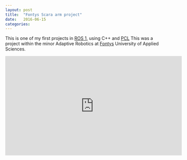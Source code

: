 ```yaml
---
layout: post
title:  "Fontys Scara arm project"
date:   2016-06-15
categories: 
---
```


This is one of my first projects in [ROS 1](https://www.ros.org), using C++ and [PCL](https://pointclouds.org) This was a project within the minor Adaptive Robotics at [Fontys](https://fontys.nl) University of Applied Sciences.

<iframe width="560" height="315" src="https://www.youtube.com/embed/qt8gyrhfzMg" title="YouTube video player" frameborder="0" allow="accelerometer; autoplay; clipboard-write; encrypted-media; gyroscope; picture-in-picture" allowfullscreen></iframe>
